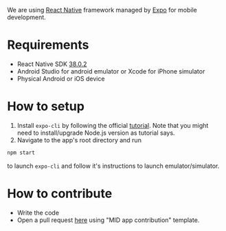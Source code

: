 
We are using [React Native](https://reactnative.dev/) framework managed by [Expo](https://expo.io/) for mobile development.

# Requirements
- React Native SDK [38.0.2](https://github.com/expo/react-native/archive/sdk-38.0.2.tar.gz)
- Android Studio for android emulator or Xcode for iPhone simulator
- Physical Android or iOS device

# How to setup
1. Install `expo-cli` by following the official [tutorial](https://docs.expo.io/get-started/installation/). Note that you might need to install/upgrade Node.js version as tutorial says.
2. Navigate to the app's root directory and run
```bash
npm start
```
to launch `expo-cli` and follow it's instructions to launch emulator/simulator.

# How to contribute
- Write the code
- Open a pull request [here](https://github.com/leikoilja/muscle-imbalance-detection/pulls) using "MID app contribution" template.